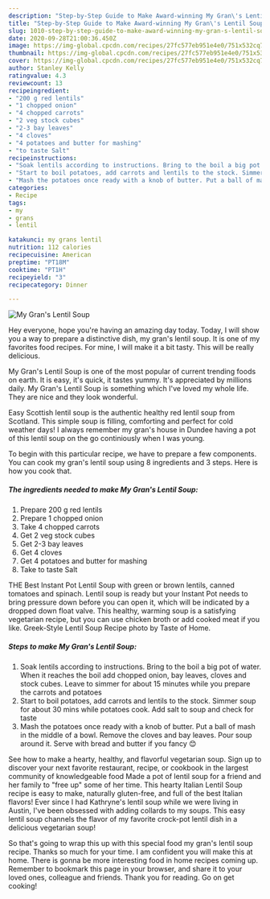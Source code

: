 ```yaml
---
description: "Step-by-Step Guide to Make Award-winning My Gran\'s Lentil Soup"
title: "Step-by-Step Guide to Make Award-winning My Gran\'s Lentil Soup"
slug: 1010-step-by-step-guide-to-make-award-winning-my-gran-s-lentil-soup
date: 2020-09-28T21:00:36.450Z
image: https://img-global.cpcdn.com/recipes/27fc577eb951e4e0/751x532cq70/my-grans-lentil-soup-recipe-main-photo.jpg
thumbnail: https://img-global.cpcdn.com/recipes/27fc577eb951e4e0/751x532cq70/my-grans-lentil-soup-recipe-main-photo.jpg
cover: https://img-global.cpcdn.com/recipes/27fc577eb951e4e0/751x532cq70/my-grans-lentil-soup-recipe-main-photo.jpg
author: Stanley Kelly
ratingvalue: 4.3
reviewcount: 13
recipeingredient:
- "200 g red lentils"
- "1 chopped onion"
- "4 chopped carrots"
- "2 veg stock cubes"
- "2-3 bay leaves"
- "4 cloves"
- "4 potatoes and butter for mashing"
- "to taste Salt"
recipeinstructions:
- "Soak lentils according to instructions. Bring to the boil a big pot of water. When it reaches the boil add chopped onion, bay leaves, cloves and stock cubes. Leave to simmer for about 15 minutes while you prepare the carrots and potatoes"
- "Start to boil potatoes, add carrots and lentils to the stock. Simmer soup for about 30 mins while potatoes cook. Add salt to soup and check for taste"
- "Mash the potatoes once ready with a knob of butter. Put a ball of mash in the middle of a bowl. Remove the cloves and bay leaves. Pour soup around it. Serve with bread and butter if you fancy 😊"
categories:
- Recipe
tags:
- my
- grans
- lentil

katakunci: my grans lentil 
nutrition: 112 calories
recipecuisine: American
preptime: "PT18M"
cooktime: "PT1H"
recipeyield: "3"
recipecategory: Dinner

---
```



![My Gran\'s Lentil Soup](https://img-global.cpcdn.com/recipes/27fc577eb951e4e0/751x532cq70/my-grans-lentil-soup-recipe-main-photo.jpg)

Hey everyone, hope you're having an amazing day today. Today, I will show you a way to prepare a distinctive dish, my gran\'s lentil soup. It is one of my favorites food recipes. For mine, I will make it a bit tasty. This will be really delicious.

My Gran\'s Lentil Soup is one of the most popular of current trending foods on earth. It is easy, it's quick, it tastes yummy. It's appreciated by millions daily. My Gran\'s Lentil Soup is something which I've loved my whole life. They are nice and they look wonderful.

Easy Scottish lentil soup is the authentic healthy red lentil soup from Scotland. This simple soup is filling, comforting and perfect for cold weather days! I always remember my gran\'s house in Dundee having a pot of this lentil soup on the go continiously when I was young.


To begin with this particular recipe, we have to prepare a few components. You can cook my gran\'s lentil soup using 8 ingredients and 3 steps. Here is how you cook that.

##### The ingredients needed to make My Gran\'s Lentil Soup:

1. Prepare 200 g red lentils
1. Prepare 1 chopped onion
1. Take 4 chopped carrots
1. Get 2 veg stock cubes
1. Get 2-3 bay leaves
1. Get 4 cloves
1. Get 4 potatoes and butter for mashing
1. Take to taste Salt


THE Best Instant Pot Lentil Soup with green or brown lentils, canned tomatoes and spinach. Lentil soup is ready but your Instant Pot needs to bring pressure down before you can open it, which will be indicated by a dropped down float valve. This healthy, warming soup is a satisfying vegetarian recipe, but you can use chicken broth or add cooked meat if you like. Greek-Style Lentil Soup Recipe photo by Taste of Home. 

##### Steps to make My Gran\'s Lentil Soup:

1. Soak lentils according to instructions. Bring to the boil a big pot of water. When it reaches the boil add chopped onion, bay leaves, cloves and stock cubes. Leave to simmer for about 15 minutes while you prepare the carrots and potatoes
1. Start to boil potatoes, add carrots and lentils to the stock. Simmer soup for about 30 mins while potatoes cook. Add salt to soup and check for taste
1. Mash the potatoes once ready with a knob of butter. Put a ball of mash in the middle of a bowl. Remove the cloves and bay leaves. Pour soup around it. Serve with bread and butter if you fancy 😊


See how to make a hearty, healthy, and flavorful vegetarian soup. Sign up to discover your next favorite restaurant, recipe, or cookbook in the largest community of knowledgeable food Made a pot of lentil soup for a friend and her family to \"free up\" some of her time. This hearty Italian Lentil Soup recipe is easy to make, naturally gluten-free, and full of the best Italian flavors! Ever since I had Kathryne\'s lentil soup while we were living in Austin, I\'ve been obsessed with adding collards to my soups. This easy lentil soup channels the flavor of my favorite crock-pot lentil dish in a delicious vegetarian soup! 

So that's going to wrap this up with this special food my gran\'s lentil soup recipe. Thanks so much for your time. I am confident you will make this at home. There is gonna be more interesting food in home recipes coming up. Remember to bookmark this page in your browser, and share it to your loved ones, colleague and friends. Thank you for reading. Go on get cooking!

